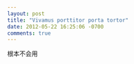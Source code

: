 ```yaml
---
layout: post
title: "Vivamus porttitor porta tortor"
date: 2012-05-22 16:25:06 -0700
comments: true
---
```


根本不会用
